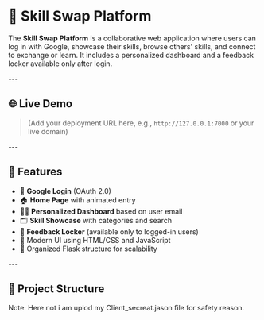 # 🔄 Skill Swap Platform

The **Skill Swap Platform** is a collaborative web application where users can log in with Google, showcase their skills, browse others' skills, and connect to exchange or learn. It includes a personalized dashboard and a feedback locker available only after login.<br>

---<br>

## 🌐 Live Demo<br>

> (Add your deployment URL here, e.g., `http://127.0.0.1:7000` or your live domain)<br>

---<br>

## 🚀 Features<br>

- 🔐 **Google Login** (OAuth 2.0)<br>
- 🏠 **Home Page** with animated entry<br>
- 🧑‍💼 **Personalized Dashboard** based on user email<br>
- 🗂️ **Skill Showcase** with categories and search<br>
- 💬 **Feedback Locker** (available only to logged-in users)<br>
- 🎨 Modern UI using HTML/CSS and JavaScript<br>
- 📂 Organized Flask structure for scalability<br>

---<br>

## 📁 Project Structure<br>

Note: Here not i am uplod my Client_secreat.jason file for safety reason.<br>


